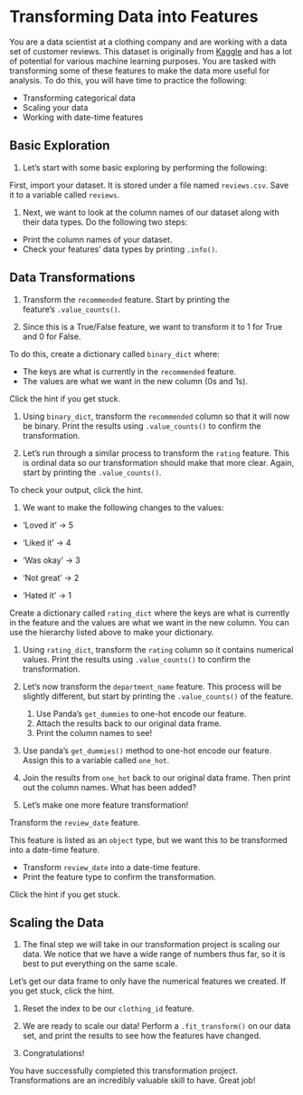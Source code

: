 # **Transforming Data into Features**

You are a data scientist at a clothing company and are working with a data set of customer reviews. This dataset is originally from [Kaggle](https://www.kaggle.com/nicapotato/womens-ecommerce-clothing-reviews) and has a lot of potential for various machine learning purposes. You are tasked with transforming some of these features to make the data more useful for analysis. To do this, you will have time to practice the following:

- Transforming categorical data
- Scaling your data
- Working with date-time features

## **Basic Exploration**

1. Let’s start with some basic exploring by performing the following:

First, import your dataset. It is stored under a file named `reviews.csv`. Save it to a variable called `reviews`.

1. Next, we want to look at the column names of our dataset along with their data types. Do the following two steps:
- Print the column names of your dataset.
- Check your features’ data types by printing `.info()`.

## **Data Transformations**

1. Transform the `recommended` feature. Start by printing the feature’s `.value_counts()`.

1. Since this is a True/False feature, we want to transform it to 1 for True and 0 for False.

To do this, create a dictionary called `binary_dict` where:

- The keys are what is currently in the `recommended` feature.
- The values are what we want in the new column (0s and 1s).

Click the hint if you get stuck.

1. Using `binary_dict`, transform the `recommended` column so that it will now be binary. Print the results using `.value_counts()` to confirm the transformation.

1. Let’s run through a similar process to transform the `rating` feature. This is ordinal data so our transformation should make that more clear. Again, start by printing the `.value_counts()`.

To check your output, click the hint.

1. We want to make the following changes to the values:
- ‘Loved it’ → 5
- ‘Liked it’ → 4
- ‘Was okay’ → 3

- ‘Not great’ → 2
- ‘Hated it’ → 1

Create a dictionary called `rating_dict` where the keys are what is currently in the feature and the values are what we want in the new column. You can use the hierarchy listed above to make your dictionary.

1. Using `rating_dict`, transform the `rating` column so it contains numerical values. Print the results using `.value_counts()` to confirm the transformation.

1. Let’s now transform the `department_name` feature. This process will be slightly different, but start by printing the `.value_counts()` of the feature.
    1. Use Panda’s `get_dummies` to one-hot encode our feature.
    2. Attach the results back to our original data frame.
    3. Print the column names to see!

1. Use panda’s `get_dummies()` method to one-hot encode our feature. Assign this to a variable called `one_hot`.

1. Join the results from `one_hot` back to our original data frame. Then print out the column names. What has been added?

1. Let’s make one more feature transformation!

Transform the `review_date` feature.

This feature is listed as an `object` type, but we want this to be transformed into a date-time feature.

- Transform `review_date` into a date-time feature.
- Print the feature type to confirm the transformation.

Click the hint if you get stuck.

## **Scaling the Data**

1. The final step we will take in our transformation project is scaling our data. We notice that we have a wide range of numbers thus far, so it is best to put everything on the same scale.

Let’s get our data frame to only have the numerical features we created. If you get stuck, click the hint.

1. Reset the index to be our `clothing_id` feature.

1. We are ready to scale our data! Perform a `.fit_transform()` on our data set, and print the results to see how the features have changed.

1. Congratulations!

You have successfully completed this transformation project. Transformations are an incredibly valuable skill to have. Great job!
